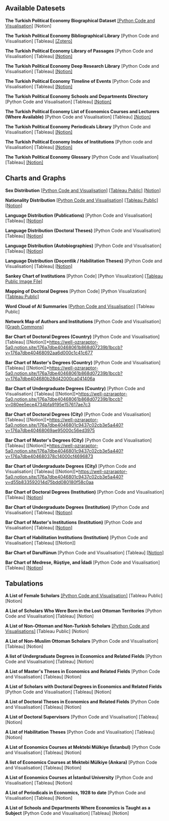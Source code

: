 ## Available Datesets
**The Turkish Political Economy Biographical Dataset**
[[Python Code and Visualisation]](https://github.com/sekerefe/TRPolEcon_Public/blob/main/jupyter_files_of_visualisations/biographical_library_info.ipynb) [Notion]

**The Turkish Political Economy Bibliographical Library** [Python Code and Visualisation] [Tableau] [[Zotero]](https://www.zotero.org/groups/4746295/the_turkish_political_economy_bibliographical_library/library)

**The Turkish Political Economy Library of Passages** [Python Code and Visualisation] [Tableau] [[Notion]](https://well-ozraraptor-5a0.notion.site/The-Turkish-Political-Economy-Library-of-Passages-198a7dbe40468094b6b2e61d33ee3ffc)

**The Turkish Political Economy Deep Research Library** [Python Code and Visualisation] [Tableau] [[Notion]](https://well-ozraraptor-5a0.notion.site/217a7dbe404680ea971fd8f53de4071a?v=217a7dbe4046805fb275000c4bc70b9b)

**The Turkish Political Economy Timeline of Events** [Python Code and Visualisation] [Tableau] [[Notion]](https://well-ozraraptor-5a0.notion.site/The-Turkish-Political-Economy-Timeline-of-Events-1a3a7dbe404680b98947e6f436875c32)

**The Turkish Political Economy Schools and Departments Directory** [Python Code and Visualisation] [Tableau] [[Notion]](https://well-ozraraptor-5a0.notion.site/The-Turkish-Political-Economy-Schools-and-Departments-Directory-1a3a7dbe4046809db39cc3bdba9adca3)

**The Turkish Political Economy List of Economics Courses and Lecturers (Where Available)** [Python Code and Visualisation] [Tableau] [[Notion]](https://well-ozraraptor-5a0.notion.site/The-Turkish-Political-Economy-List-of-Economics-Courses-and-Lecturers-Where-Available-1a3a7dbe404680c38c03e798fa0b105d)

**The Turkish Political Economy Periodicals Library** [Python Code and Visualisation] [Tableau] [[Notion]](https://well-ozraraptor-5a0.notion.site/The-Turkish-Political-Economy-Periodicals-in-Economics-1a3a7dbe404680a2aa5ed6be0316d243)

**The Turkish Political Economy Index of Institutions** [Python code and Visualisation] [Tableau] [[Notion]](https://well-ozraraptor-5a0.notion.site/The-Turkish-Political-Economy-Index-of-Institutions-1a3a7dbe4046804f934dc10808818373)

**The Turkish Political Economy Glossary** [Python Code and Visualisation] [Tableau] [[Notion]](https://well-ozraraptor-5a0.notion.site/1a3a7dbe404680dc875df646e788d6e8?v=1a3a7dbe4046813bae86000c8db9cd73)

## Charts and Graphs
**Sex Distribution** 
[[Python Code and Visualisation]](https://github.com/sekerefe/TRPolEcon_Public/blob/main/jupyter_files_of_visualisations/sex_distribution.ipynb) [[Tableau Public]](https://public.tableau.com/views/TheTurkishPoliticalEconomyDatabase-SexDistribution/TheTurkishPoliticalEconomyDatabase-SexDistribution?:language=en-US&:sid=&:redirect=auth&:display_count=n&:origin=viz_share_link) [[Notion]](https://www.notion.so/176a7dbe40468068a5abeeab46390c0b?v=017c32a7f047461aa15a122028660028&source=copy_link)

**Nationality Distribution** 
[[Python Code and Visualisation]](https://github.com/sekerefe/TRPolEcon_Public/blob/main/jupyter_files_of_visualisations/nationality_distribution.ipynb) [[Tableau Public]](https://public.tableau.com/views/TheTurkishPoliticalEconomyDatabaseWorkbook-NationalityDistribution/Dashboard1?:language=en-US&:sid=&:redirect=auth&:display_count=n&:origin=viz_share_link) [[Notion]](https://www.notion.so/17ca7dbe404680c38ec0f33ff11c781a?v=ce37c547fe314d95973eae306bcbc0f6&source=copy_link)

**Language Distribution (Publications)** [Python Code and Visualisation] [Tableau] [[Notion]](https://well-ozraraptor-5a0.notion.site/176a7dbe404680edb0c0c9436f4df552?v=05f8ed0a7f324da6ba475f228056474e)

**Language Distribution (Doctoral Theses)** [Python Code and Visualisation] [Tableau] [[Notion]](https://well-ozraraptor-5a0.notion.site/176a7dbe404680edb0c0c9436f4df552?v=176a7dbe404680a79ae4000ca3861c4f)

**Language Distribution (Autobiographies)** [Python Code and Visualisation] [Tableau] [[Notion]](https://well-ozraraptor-5a0.notion.site/176a7dbe404680edb0c0c9436f4df552?v=176a7dbe404680dfbd46000c4e9ae4d6)

**Language Distribution (Doçentlik / Habilitation Theses)** [Python Code and Visualisation] [Tableau] [[Notion]](https://well-ozraraptor-5a0.notion.site/176a7dbe404680edb0c0c9436f4df552?v=176a7dbe4046807daed2000cc032e086)

**Sankey Chart of Institutions** 
[Python Code] [Python Visualization] [[Tableau Public Image File]](https://public.tableau.com/views/SankeyChart_17518183484840/SankeyChart-TheTurkishPoliticalEconomyDatabase?:language=en-US&:sid=&:redirect=auth&:display_count=n&:origin=viz_share_link) 

**Mapping of Doctoral Degrees** 
[Python Code] [Python Visualization] [[Tableau Public]](https://public.tableau.com/views/MappingofDoctoralDegrees-TheTurkishPoliticalEconomyDatabase/Dashboard1?:language=en-US&:sid=&:redirect=auth&:display_count=n&:origin=viz_share_link)

**Word Cloud of AI Summaries** 
[[Python Code and Visualisation]](https://github.com/sekerefe/TRPolEcon_Public/blob/main/ai_word_cloud.ipynb) [Tableau Public]

**Network Map of Authors and Institutions** 
[Python Code and Visualisation] [[Graph Commons]](https://graphcommons.com/graphs/803e84ac-062d-48ec-b0f2-816fc529f01d)

**Bar Chart of Doctoral Degrees (Country)** [Python Code and Visualisation\] [Tableau] [[Notion]]*https://well-ozraraptor-5a0.notion.site/176a7dbe40468061b868d07239b1bccb?v=176a7dbe40468092aa6d000c1c41c677

**Bar Chart of Master's Degrees (Country)** [Python Code and Visualisation] [Tableau] [[Notion]]*https://well-ozraraptor-5a0.notion.site/176a7dbe40468061b868d07239b1bccb?v=176a7dbe404680b28d42000ca041406a

**Bar Chart of Undergraduate Degrees (Country)** [Python Code and Visualisation] [Tableau] [[Notion]]*https://well-ozraraptor-5a0.notion.site/176a7dbe40468061b868d07239b1bccb?v=080ee5ece4734bfa9195e157617ae7c3

**Bar Chart of Doctoral Degrees (City)** [Python Code and Visualisation\] [Tableau] [[Notion]]*https://well-ozraraptor-5a0.notion.site/176a7dbe4046801c9437c02cb3e5a440?v=176a7dbe40468069ae95000c56ed3975

**Bar Chart of Master's Degrees (City)** [Python Code and Visualisation] [Tableau] [[Notion]]*https://well-ozraraptor-5a0.notion.site/176a7dbe4046801c9437c02cb3e5a440?v=176a7dbe404680378c14000cf4696873

**Bar Chart of Undergraduate Degrees (City)** [Python Code and Visualisation] [Tableau] [[Notion]]*https://well-ozraraptor-5a0.notion.site/176a7dbe4046801c9437c02cb3e5a440?v=d55b833592014d75bdd080180f58c0aa

**Bar Chart of Doctoral Degrees (Institution)** [Python Code and Visualisation] [Tableau] [[Notion]](https://well-ozraraptor-5a0.notion.site/176a7dbe40468010b10aff97ff216daa?v=176a7dbe404680d980ac000cc3c6046d)

**Bar Chart of Undergraduate Degrees (Institution)** [Python Code and Visualisation] [Tableau] [[Notion]](https://well-ozraraptor-5a0.notion.site/176a7dbe40468010b10aff97ff216daa?v=5ce14511ac5647c8baff40c4d66bcaa7)

**Bar Chart of Master's Institutions (Institution)** [Python Code and Visualisation] [Tableau] [[Notion]](https://well-ozraraptor-5a0.notion.site/176a7dbe40468010b10aff97ff216daa?v=176a7dbe404680d1ad12000c035ae1e2)

**Bar Chart of Habilitation Institutions (Institution)** [Python Code and Visualisation] [Tableau] [[Notion]]

**Bar Chart of Darulfünun** [Python Code and Visualisation] [Tableau] [[Notion]](https://well-ozraraptor-5a0.notion.site/1dea7dbe404680179c71d62be5179fbd?v=1dea7dbe4046809e9320000c1647ccc4)

**Bar Chart of Medrese, Rüştiye, and İdadi** [Python Code and Visualisation] [Tableau] [[Notion]](https://well-ozraraptor-5a0.notion.site/1dea7dbe40468033950bc3a2103b903a?v=1dea7dbe40468047bc66000c87be9365)

## Tabulations

**A List of Female Scholars** [[Python Code and Visualisation]](https://github.com/sekerefe/TRPolEcon_Public/blob/main/jupyter_files_of_visualisations/female_authors.ipynb) [Tableau Public] [Notion]

**A List of Scholars Who Were Born in the Lost Ottoman Territories** [Python Code and Visualisation] [Tableau] [Notion]

**A List of Non-Ottoman and Non-Turkish Scholars** [[Python Code and Visualisations]](https://github.com/sekerefe/TRPolEcon_Public/blob/main/jupyter_files_of_visualisations/non-ottoman_non-turkish.ipynb) [Tableau Public] [Notion]

**A List of Non-Muslim Ottoman Scholars** [Python Code and Visualisation] [Tableau] [Notion]

**A list of Undergraduate Degrees in Economics and Related Fields** [Python Code and Visualisation] [Tableau] [Notion]

**A List of Master's Theses in Economics and Related Fields** [Python Code and Visualisation] [Tableau] [Notion]

**A List of Scholars with Doctoral Degrees in Economics and Related Fields** [Python Code and Visualisation] [Tableau] [Notion]

**A List of Doctoral Theses in Economics and Related Fields** [Python Code and Visualisation] [Tableau] [Notion]

**A List of Doctoral Supervisors** [Python Code and Visualisation] [Tableau] [Notion]

**A List of Habilitation Theses** [Python Code and Visualisation] [Tableau] [Notion]

**A List of Economics Courses at Mektebi Mülkiye (İstanbul)** [Python Code and Visualisation] [Tableau] [Notion]

**A list of Economics Courses at Mektebi Mülkiye (Ankara)** [Python Code and Visualisation] [Tableau] [Notion]

**A List of Economics Courses at İstanbul University** [Python Code and Visualisation] [Tableau] [Notion]

**A List of Periodicals in Economics, 1928 to date** [Python Code and Visualisation] [Tableau] [Notion]

**A List of Schools and Departments Where Economics is Taught as a Subject** [Python Code and Visualisation] [Tableau] [Notion]